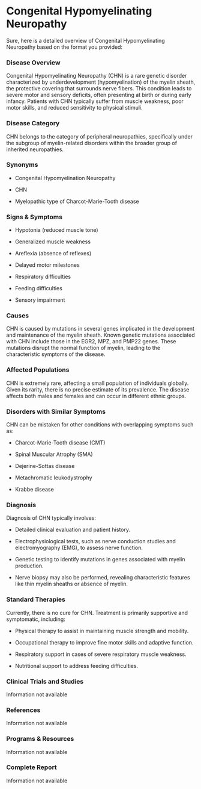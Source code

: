 # Congenital Hypomyelinating Neuropathy
Sure, here is a detailed overview of Congenital Hypomyelinating Neuropathy based on the format you provided:

### Disease Overview
Congenital Hypomyelinating Neuropathy (CHN) is a rare genetic disorder characterized by underdevelopment (hypomyelination) of the myelin sheath, the protective covering that surrounds nerve fibers. This condition leads to severe motor and sensory deficits, often presenting at birth or during early infancy. Patients with CHN typically suffer from muscle weakness, poor motor skills, and reduced sensitivity to physical stimuli.

### Disease Category
CHN belongs to the category of peripheral neuropathies, specifically under the subgroup of myelin-related disorders within the broader group of inherited neuropathies.

### Synonyms
- Congenital Hypomyelination Neuropathy
- CHN
- Myelopathic type of Charcot-Marie-Tooth disease

### Signs & Symptoms
- Hypotonia (reduced muscle tone)
- Generalized muscle weakness
- Areflexia (absence of reflexes)
- Delayed motor milestones
- Respiratory difficulties
- Feeding difficulties
- Sensory impairment

### Causes
CHN is caused by mutations in several genes implicated in the development and maintenance of the myelin sheath. Known genetic mutations associated with CHN include those in the EGR2, MPZ, and PMP22 genes. These mutations disrupt the normal function of myelin, leading to the characteristic symptoms of the disease.

### Affected Populations
CHN is extremely rare, affecting a small population of individuals globally. Given its rarity, there is no precise estimate of its prevalence. The disease affects both males and females and can occur in different ethnic groups.

### Disorders with Similar Symptoms
CHN can be mistaken for other conditions with overlapping symptoms such as:
- Charcot-Marie-Tooth disease (CMT)
- Spinal Muscular Atrophy (SMA)
- Dejerine-Sottas disease
- Metachromatic leukodystrophy
- Krabbe disease

### Diagnosis
Diagnosis of CHN typically involves:
- Detailed clinical evaluation and patient history.
- Electrophysiological tests, such as nerve conduction studies and electromyography (EMG), to assess nerve function.
- Genetic testing to identify mutations in genes associated with myelin production.
- Nerve biopsy may also be performed, revealing characteristic features like thin myelin sheaths or absence of myelin.

### Standard Therapies
Currently, there is no cure for CHN. Treatment is primarily supportive and symptomatic, including:
- Physical therapy to assist in maintaining muscle strength and mobility.
- Occupational therapy to improve fine motor skills and adaptive function.
- Respiratory support in cases of severe respiratory muscle weakness.
- Nutritional support to address feeding difficulties.

### Clinical Trials and Studies
Information not available

### References
Information not available

### Programs & Resources
Information not available

### Complete Report
Information not available
